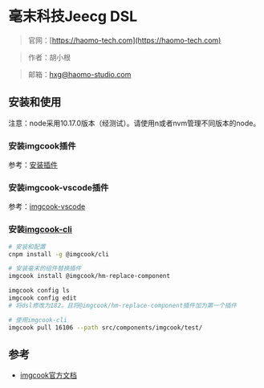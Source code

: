 # 毫末科技Jeecg DSL

> 官网：[https://haomo-tech.com](https://haomo-tech.com)

> 作者：胡小根

> 邮箱：hxg@haomo-studio.com


## 安装和使用

注意：node采用10.17.0版本（经测试）。请使用n或者nvm管理不同版本的node。

### 安装imgcook插件

参考：[安装插件](https://www.imgcook.com/docs?slug=install-plugin)

### 安装imgcook-vscode插件

参考：[imgcook-vscode](https://imgcook.taobao.org/docs?slug=imgcook-vscode)

### 安装[imgcook-cli](https://www.imgcook.com/docs?slug=imgcook-cli)

```bash
# 安装和配置
cnpm install -g @imgcook/cli

# 安装毫末的组件替换插件
imgcook install @imgcook/hm-replace-component

imgcook config ls
imgcook config edit
# 将dsl修改为182。且将@imgcook/hm-replace-component插件加为第一个插件
```

```bash
# 使用imgcook-cli
imgcook pull 16106 --path src/components/imgcook/test/
```

## 参考

* [imgcook官方文档](https://imgcook.taobao.org/docs)